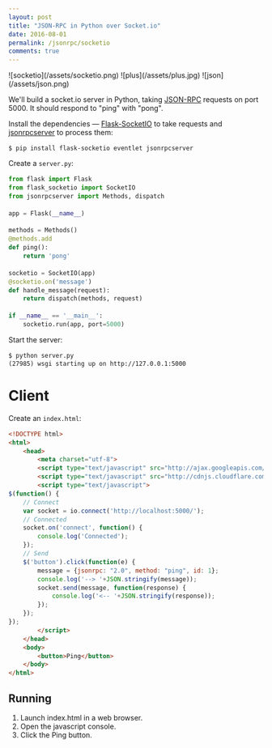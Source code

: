 ```yaml
---
layout: post
title: "JSON-RPC in Python over Socket.io"
date: 2016-08-01
permalink: /jsonrpc/socketio
comments: true
---
```

<div class="wide-logos" markdown="1">
![socketio](/assets/socketio.png)
![plus](/assets/plus.jpg)
![json](/assets/json.png)
</div>

We'll build a socket.io server in Python, taking
[JSON-RPC](http://www.jsonrpc.org/) requests on port
5000. It should respond to "ping" with "pong".

Install the dependencies —
[Flask-SocketIO](https://flask-socketio.readthedocs.org/) to take requests and
[jsonrpcserver](http://jsonrpcserver.readthedocs.io/) to process them:

```shell
$ pip install flask-socketio eventlet jsonrpcserver
```
Create a `server.py`:

```python
from flask import Flask
from flask_socketio import SocketIO
from jsonrpcserver import Methods, dispatch

app = Flask(__name__)

methods = Methods()
@methods.add
def ping():
    return 'pong'

socketio = SocketIO(app)
@socketio.on('message')
def handle_message(request):
    return dispatch(methods, request)

if __name__ == '__main__':
    socketio.run(app, port=5000)
```
Start the server:

```shell
$ python server.py
(27985) wsgi starting up on http://127.0.0.1:5000
```

Client
======
Create an `index.html`:

```html
<!DOCTYPE html>
<html>
    <head>
        <meta charset="utf-8">
        <script type="text/javascript" src="http://ajax.googleapis.com/ajax/libs/jquery/1.7.2/jquery.min.js"></script>
        <script type="text/javascript" src="http://cdnjs.cloudflare.com/ajax/libs/socket.io/1.4.5/socket.io.min.js"></script>
        <script type="text/javascript">
$(function() {
    // Connect
    var socket = io.connect('http://localhost:5000/');
    // Connected
    socket.on('connect', function() {
        console.log('Connected');
    });
    // Send
    $('button').click(function(e) {
        message = {jsonrpc: "2.0", method: "ping", id: 1};
        console.log('--> '+JSON.stringify(message));
        socket.send(message, function(response) {
            console.log('<-- '+JSON.stringify(response));
        });
    });
});
        </script>
    </head>
    <body>
        <button>Ping</button>
    </body>
</html>
```

Running
-------

1. Launch index.html in a web browser.
2. Open the javascript console.
3. Click the Ping button.
